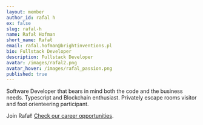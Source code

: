 ```yaml
---
layout: member
author_id: rafal h
ex: false
slug: rafal-h
name: Rafał Hofman
short_name: Rafał
email: rafal.hofman@brightinventions.pl
bio: Fullstack Developer
description: Fullstack Developer
avatar: /images/rafal2.png
avatar_hover: /images/rafal_passion.png
published: true
---
```

Software Developer that bears in mind both the code and the business needs. Typescript and Blockchain enthusiast. Privately escape rooms visitor and foot orienteering participant.

Join Rafał! [Check our career opportunities](/career).